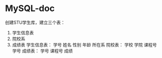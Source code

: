 # MySQL-doc
创建STU学生库，建立三个表：
1. 学生信息表
1. 院校系
1. 成绩表
学生信息表：
学号 姓名 性别 年龄 所在系
院校表：
学校 学院 课程号 学号
成绩表：
学号 课程号 成绩
